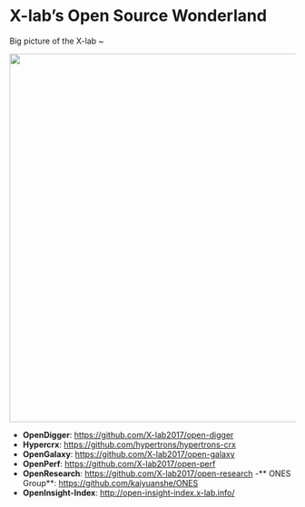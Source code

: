 # X-lab’s Open Source Wonderland

Big picture of the X-lab ~

<img src="https://user-images.githubusercontent.com/15010826/158493505-13081d11-62f7-440c-beab-735bc24a4c6e.jpg" width="650px">

- **OpenDigger**: https://github.com/X-lab2017/open-digger
- **Hypercrx**: https://github.com/hypertrons/hypertrons-crx
- **OpenGalaxy**: https://github.com/X-lab2017/open-galaxy
- **OpenPerf**: https://github.com/X-lab2017/open-perf
- **OpenResearch**: https://github.com/X-lab2017/open-research
-** ONES Group**: https://github.com/kaiyuanshe/ONES
- **OpenInsight-Index**: http://open-insight-index.x-lab.info/



